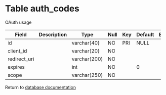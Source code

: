 Table auth_codes
===========
OAuth usage

| Field        | Description | Type         | Null | Key | Default | Extra |    
| ------------ | ----------- | ------------ | ---- | --- | ------- | ----- |    
| id           |             | varchar(40)  | NO   | PRI | NULL    |       |    
| client_id    |             | varchar(20)  | NO   |     |         |       |    
| redirect_uri |             | varchar(200) | NO   |     |         |       |    
| expires      |             | int          | NO   |     | 0       |       |    
| scope        |             | varchar(250) | NO   |     |         |       |    

Return to [database documentation](help/database)
